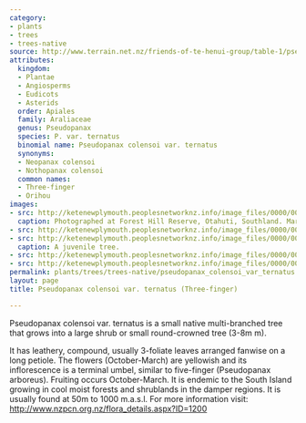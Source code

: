 ```yaml
---
category:
- plants
- trees
- trees-native
source: http://www.terrain.net.nz/friends-of-te-henui-group/table-1/pseudopanax-colensoi-var-ternatus-three-finger.html
attributes:
  kingdom:
  - Plantae
  - Angiosperms
  - Eudicots
  - Asterids
  order: Apiales
  family: Araliaceae
  genus: Pseudopanax
  species: P. var. ternatus
  binomial name: Pseudopanax colensoi var. ternatus
  synonyms:
  - Neopanax colensoi
  - Nothopanax colensoi
  common names:
  - Three-finger
  - Orihou
images:
- src: http://ketenewplymouth.peoplesnetworknz.info/image_files/0000/0006/6884/Pseudopanax_colensoi_var._ternatus__Three-finger_-002.JPG
  caption: Photographed at Forest Hill Reserve, Otahuti, Southland. March.
- src: http://ketenewplymouth.peoplesnetworknz.info/image_files/0000/0006/6889/Pseudopanax_colensoi_var._ternatus__Three-finger_.JPG
- src: http://ketenewplymouth.peoplesnetworknz.info/image_files/0000/0007/3694/Pseudopanax_colensoi_var._ternatus.JPG
  caption: A juvenile tree.
- src: http://ketenewplymouth.peoplesnetworknz.info/image_files/0000/0007/3699/Pseudopanax_colensoi_var._ternatus-001.JPG
- src: http://ketenewplymouth.peoplesnetworknz.info/image_files/0000/0007/3704/Pseudopanax_colensoi_var._ternatus-002.JPG
permalink: plants/trees/trees-native/pseudopanax_colensoi_var_ternatus.html
layout: page
title: Pseudopanax colensoi var. ternatus (Three-finger)

---
```

Pseudopanax colensoi var. ternatus is a small native multi-branched tree that grows into a large shrub or small round-crowned tree (3-8m m). 

It has leathery, compound, usually 3-foliate leaves arranged fanwise on a long petiole.
The flowers (October-March) are yellowish and its inflorescence is a terminal umbel, similar to five-finger (Pseudopanax arboreus). 
Fruiting occurs October-March.
It is endemic to the South Island growing in cool moist forests and shrublands in the damper regions. It is usually found at 50m to 1000 m.a.s.l.
For more information visit: <a href="http://www.nzpcn.org.nz/flora_details.aspx?ID=1200" target="_blank">http://www.nzpcn.org.nz/flora_details.aspx?ID=1200</a>
